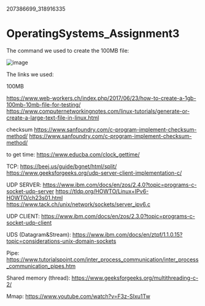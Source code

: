 207386699_318916335
# OperatingSystems_Assignment3

The command we used to create the 100MB file:

![image](https://user-images.githubusercontent.com/77538019/207923331-2045cfd5-315f-4e48-9386-e9974fd4ddbd.png)

The links we used:

100MB

https://www.web-workers.ch/index.php/2017/06/23/how-to-create-a-1gb-100mb-10mb-file-for-testing/
https://www.computernetworkingnotes.com/linux-tutorials/generate-or-create-a-large-text-file-in-linux.html


checksum
https://www.sanfoundry.com/c-program-implement-checksum-method/
https://www.sanfoundry.com/c-program-implement-checksum-method/


to get time:
https://www.educba.com/clock_gettime/

TCP:
https://beej.us/guide/bgnet/html/split/
https://www.geeksforgeeks.org/udp-server-client-implementation-c/

UDP SERVER:
https://www.ibm.com/docs/en/zos/2.4.0?topic=programs-c-socket-udp-server
https://tldp.org/HOWTO/Linux+IPv6-HOWTO/ch23s01.html
https://www.tack.ch/unix/network/sockets/server_ipv6.c

UDP CLIENT:
https://www.ibm.com/docs/en/zos/2.3.0?topic=programs-c-socket-udp-client

UDS (Datagram&Stream):
https://www.ibm.com/docs/en/ztpf/1.1.0.15?topic=considerations-unix-domain-sockets

Pipe:
https://www.tutorialspoint.com/inter_process_communication/inter_process_communication_pipes.htm

Shared memory (thread):
https://www.geeksforgeeks.org/multithreading-c-2/

Mmap:
https://www.youtube.com/watch?v=F3z-SIxu1Tw
